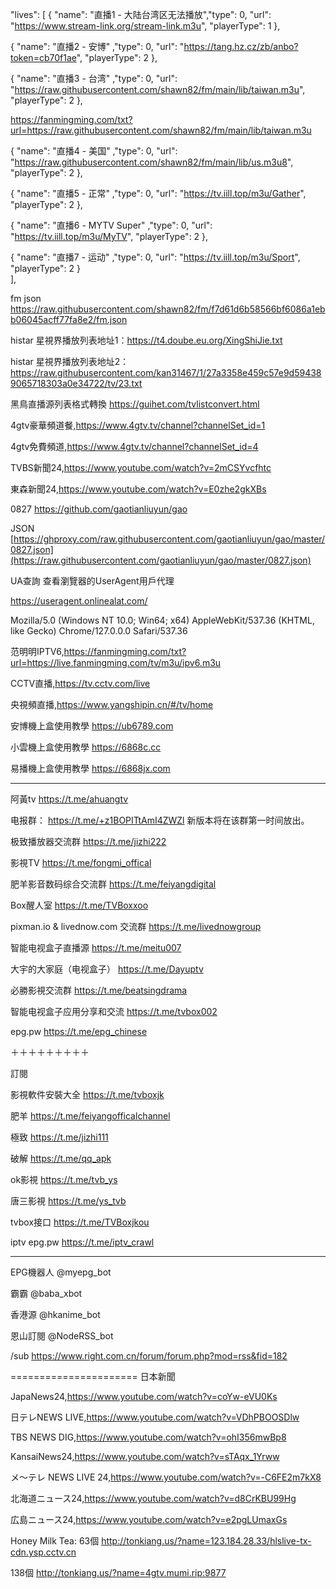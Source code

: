 


"lives": [ 
  { "name": "直播1 - 大陆台湾区无法播放","type": 0, "url": "https://www.stream-link.org/stream-link.m3u", "playerType": 1 },
  
  { "name": "直播2 - 安博" ,"type": 0, "url": "https://tang.hz.cz/zb/anbo?token=cb70f1ae", "playerType": 2 },	   
  
  { "name": "直播3 - 台湾" ,"type": 0, "url": "https://raw.githubusercontent.com/shawn82/fm/main/lib/taiwan.m3u", "playerType": 2 },	  

  https://fanmingming.com/txt?url=https://raw.githubusercontent.com/shawn82/fm/main/lib/taiwan.m3u
  
  { "name": "直播4 - 美国" ,"type": 0, "url": "https://raw.githubusercontent.com/shawn82/fm/main/lib/us.m3u8", "playerType": 2 },

  
  { "name": "直播5 - 正常" ,"type": 0, "url": "https://tv.iill.top/m3u/Gather", "playerType": 2 },
  
  { "name": "直播6 - MYTV Super" ,"type": 0, "url": "https://tv.iill.top/m3u/MyTV", "playerType": 2 },
  
  { "name": "直播7 - 运动" ,"type": 0, "url": "https://tv.iill.top/m3u/Sport", "playerType": 2 }  
  ],   


fm json https://raw.githubusercontent.com/shawn82/fm/f7d61d6b58566bf6086a1ebb06045acff77fa8e2/fm.json

histar 星視界播放列表地址1：https://t4.doube.eu.org/XingShiJie.txt

histar 星視界播放列表地址2：https://raw.githubusercontent.com/kan31467/1/27a3358e459c57e9d594389065718303a0e34722/tv/23.txt

黑鳥直播源列表格式轉換 https://guihet.com/tvlistconvert.html

4gtv豪華頻道餐,https://www.4gtv.tv/channel?channelSet_id=1

4gtv免費頻道,https://www.4gtv.tv/channel?channelSet_id=4

TVBS新聞24,https://www.youtube.com/watch?v=2mCSYvcfhtc

東森新聞24,https://www.youtube.com/watch?v=E0zhe2gkXBs

0827 https://github.com/gaotianliuyun/gao

JSON [https://ghproxy.com/raw.githubusercontent.com/gaotianliuyun/gao/master/0827.json](https://raw.githubusercontent.com/gaotianliuyun/gao/master/0827.json)

UA查詢 查看瀏覽器的UserAgent用戶代理

https://useragent.onlinealat.com/

Mozilla/5.0 (Windows NT 10.0; Win64; x64) AppleWebKit/537.36 (KHTML, like Gecko) Chrome/127.0.0.0 Safari/537.36


范明明IPTV6,https://fanmingming.com/txt?url=https://live.fanmingming.com/tv/m3u/ipv6.m3u

CCTV直播,https://tv.cctv.com/live

央視頻直播,https://www.yangshipin.cn/#/tv/home

安博機上盒使用教學 https://ub6789.com

小雲機上盒使用教學 https://6868c.cc

易播機上盒使用教學 https://6868jx.com

**********
阿黃tv https://t.me/ahuangtv

电报群： https://t.me/+z1BOPITtAmI4ZWZl 新版本将在该群第一时间放出。

极致播放器交流群 https://t.me/jizhi222

影視TV https://t.me/fongmi_offical

肥羊影音数码综合交流群 https://t.me/feiyangdigital

Box醒人室 https://t.me/TVBoxxoo

pixman.io & livednow.com 交流群 https://t.me/livednowgroup

智能电视盒子直播源 https://t.me/meitu007

大宇的大家庭（电视盒子） https://t.me/Dayuptv

必勝影視交流群 https://t.me/beatsingdrama

智能电视盒子应用分享和交流 https://t.me/tvbox002

epg.pw https://t.me/epg_chinese

＋＋＋＋＋＋＋＋＋

訂閱

影視軟件安裝大全 https://t.me/tvboxjk

肥羊 https://t.me/feiyangofficalchannel

極致 https://t.me/jizhi111

破解 https://t.me/qq_apk

ok影視 https://t.me/tvb_ys

唐三影視 https://t.me/ys_tvb

tvbox接口 https://t.me/TVBoxjkou

iptv epg.pw https://t.me/iptv_crawl

**********

EPG機器人 @myepg_bot

霸霸 @baba_xbot

香港源 @hkanime_bot

恩山訂閱 @NodeRSS_bot

/sub https://www.right.com.cn/forum/forum.php?mod=rss&fid=182

======================
日本新聞

JapaNews24,https://www.youtube.com/watch?v=coYw-eVU0Ks

日テレNEWS LIVE,https://www.youtube.com/watch?v=VDhPBOOSDlw

TBS NEWS DIG,https://www.youtube.com/watch?v=ohI356mwBp8

KansaiNews24,https://www.youtube.com/watch?v=sTAqx_1Yrww

メ～テレ NEWS LIVE 24,https://www.youtube.com/watch?v=-C6FE2m7kX8

北海道ニュース24,https://www.youtube.com/watch?v=d8CrKBU99Hg

広島ニュース24,https://www.youtube.com/watch?v=e2pgLUmaxGs



Honey Milk Tea:
63個 http://tonkiang.us/?name=123.184.28.33/hlslive-tx-cdn.ysp.cctv.cn

138個
http://tonkiang.us/?name=4gtv.mumi.rip:9877
